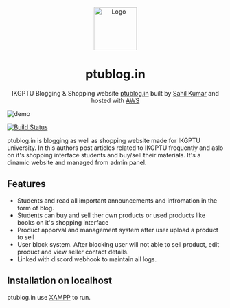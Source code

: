 <div align="center">
  <img alt="Logo" src="https://ptublog.in/assets/favicon.ico" width="100" />
</div>
<h1 align="center">
  ptublog.in
</h1>
<p align="center">
  IKGPTU Blogging & Shopping website <a href="https://brittanychiang.com" target="_blank">ptublog.in</a> built by <a href="https://mrsahil.in/" target="_blank">Sahil Kumar</a> and hosted with <a href="https://aws.amazon.com/" target="_blank">AWS</a>
</p>

![demo](https://repository-images.githubusercontent.com/441117669/b3cb4626-6e48-4076-98f4-f01e019d24ac)

[![Build Status](https://travis-ci.org/joemccann/dillinger.svg?branch=master)](https://ptublog.in/)

ptublog.in is blogging as well as shopping website made for IKGPTU university. In this authors post articles related to IKGPTU frequently and aslo on it's shopping interface students and buy/sell their materials. It's a dinamic website and managed from admin panel.

## Features

- Students and read all important announcements and infromation in the form of blog.
- Students can buy and sell ther own products or used products like books on it's shopping interface
- Product apporval and management system after user upload a product to sell 
- User block system. After blocking user will not able to sell product, edit product and view seller contact details.
- Linked with discord webhook to maintain all logs.

## Installation on localhost

ptublog.in use [XAMPP](https://www.apachefriends.org/index.html) to run.
